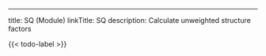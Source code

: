 ---
title: SQ (Module)
linkTitle: SQ
description: Calculate unweighted structure factors

{{< todo-label >}}
